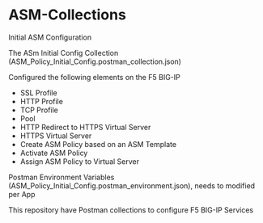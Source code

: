 # ASM-Collections

Initial ASM Configuration

The ASm Initial Config Collection (ASM_Policy_Initial_Config.postman_collection.json)

Configured the following elements on the F5 BIG-IP

  - SSL Profile
  - HTTP Profile
  - TCP Profile
  - Pool
  - HTTP Redirect to HTTPS Virtual Server
  - HTTPS Virtual Server
  - Create ASM Policy based on an ASM Template
  - Activate ASM Policy
  - Assign ASM Policy to Virtual Server
  
  
Postman Environment Variables (ASM_Policy_Initial_Config.postman_environment.json), needs to modified per App
  

This repository have Postman collections to configure F5 BIG-IP Services

